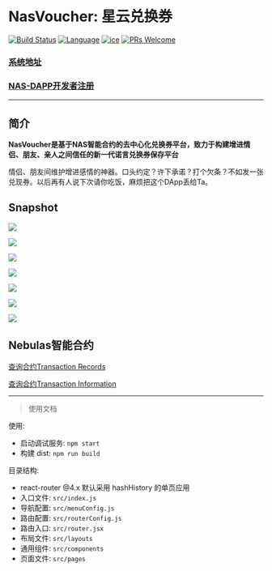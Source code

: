 # NasVoucher: 星云兑换券

[![Build Status](https://travis-ci.org/kun368/NasVoucher.svg?branch=master)](https://travis-ci.org/kun368/NasVoucher)
[![Language](https://img.shields.io/badge/language-javascript-blue.svg)](https://github.com/kun368/NasVoucher)
[![ice](https://img.shields.io/badge/developing%20with-ICE-2077ff.svg)](https://github.com/alibaba/ice)
[![PRs Welcome](https://img.shields.io/badge/PRs-welcome-brightgreen.svg)](https://github.com/kun368/NasPasteBin)

### [系统地址](http://voucher.zzkun.com)

### [NAS-DAPP开发者注册](https://incentive.nebulas.io/cn/signup.html?invite=OILxo)

---

## 简介

**NasVoucher是基于NAS智能合约的去中心化兑换券平台，致力于构建增进情侣、朋友、亲人之间信任的新一代诺言兑换券保存平台**

情侣、朋友间维护增进感情的神器。口头约定？许下承诺？打个欠条？不如发一张兑现券。以后再有人说下次请你吃饭，麻烦把这个DApp丢给Ta。

## Snapshot

![](http://zzkun-tuchuang.oss-cn-hangzhou.aliyuncs.com/18-5-19/63681996.jpg)

![](http://zzkun-tuchuang.oss-cn-hangzhou.aliyuncs.com/18-5-19/29290887.jpg)

![](http://zzkun-tuchuang.oss-cn-hangzhou.aliyuncs.com/18-5-19/17460209.jpg)

![](http://zzkun-tuchuang.oss-cn-hangzhou.aliyuncs.com/18-5-19/96357579.jpg)

![](http://zzkun-tuchuang.oss-cn-hangzhou.aliyuncs.com/18-5-19/38682489.jpg)

![](http://zzkun-tuchuang.oss-cn-hangzhou.aliyuncs.com/18-5-19/16359833.jpg)

![](http://zzkun-tuchuang.oss-cn-hangzhou.aliyuncs.com/18-5-19/19460963.jpg)

## Nebulas智能合约

[查询合约Transaction Records](https://explorer.nebulas.io/#/address/n22gG1rJ2YrGE3UhCwQZ1cMfbzxvGDDkUW8)

[查询合约Transaction Information](https://explorer.nebulas.io/#/tx/e9980cd7a04ec91bfe7f3e828479b45a8a08dbfd4224992c9d2e5e09bfe74da4)

---

> 使用文档

使用:

* 启动调试服务: `npm start`
* 构建 dist: `npm run build`

目录结构:

* react-router @4.x 默认采用 hashHistory 的单页应用
* 入口文件: `src/index.js`
* 导航配置: `src/menuConfig.js`
* 路由配置: `src/routerConfig.js`
* 路由入口: `src/router.jsx`
* 布局文件: `src/layouts`
* 通用组件: `src/components`
* 页面文件: `src/pages`
